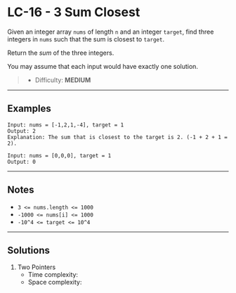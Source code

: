 # LC-16 - 3 Sum Closest

Given an integer array `nums` of length `n` and an integer `target`, find three integers in `nums` such that the sum is closest to `target`.

Return the *sum* of the three integers.

You may assume that each input would have exactly one solution.

> * Difficulty: **MEDIUM**

---
## Examples

```
Input: nums = [-1,2,1,-4], target = 1
Output: 2
Explanation: The sum that is closest to the target is 2. (-1 + 2 + 1 = 2).
```

```
Input: nums = [0,0,0], target = 1
Output: 0
```

---
## Notes

- `3 <= nums.length <= 1000`
- `-1000 <= nums[i] <= 1000`
- `-10^4 <= target <= 10^4`

---
## Solutions

1. Two Pointers
    - Time complexity:
    - Space complexity:
